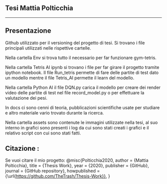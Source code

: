 **Tesi Mattia Polticchia**
---
---

Presentazione
---

Github utilizzato per il versioning del progetto di tesi.
Si trovano i file principali utilizzati nelle rispettive cartelle.

Nella cartella Env si trova tutto il necessario per far funzionare gym-tetris.

Nella cartella Tetris AI ipynb si trovano i file per far girare il progetto tramite ipython notebook.
Il file Run_tetris permette di fare delle partite di test dato un modello mentre il file Tetris_AI permette il learn del modello.

Nella cartella Python AI il file DQN.py carica il modello per creare dei render video delle partite di test nel file record_model.py o per effettuare la valutazione dei pesi.

In docs ci sono cenni di teoria, pubblicazioni scientifiche usate per studiare e altro materiale vario trovato durante la ricerca.

Nella cartella assets sono contenute le immagini utilizzate nella tesi, al suo interno in grafici sono presenti i log da cui sono stati creati i grafici e il relativo script con cui sono stati fatti.

Citazione :
---
Se vuoi citare il mio progetto:
@misc{Polticchia2020,
  author = {Mattia Polticchia},
  title = {Thesis Work},
  year = {2020},
  publisher = {GitHub},
  journal = {GitHub repository},
  howpublished = {\url{https://github.com/TheTrash/Thesis-Work}},
}
